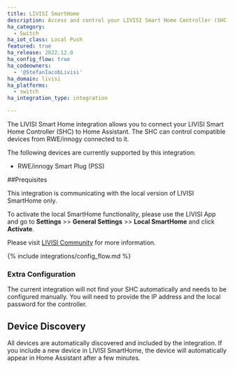```yaml
---
title: LIVISI SmartHome
description: Access and control your LIVISI Smart Home Controller (SHC) and its connected RWE/innogy devices.
ha_category:
  - Switch
ha_iot_class: Local Push
featured: true
ha_release: 2022.12.0
ha_config_flow: true
ha_codeowners:
  - '@StefanIacobLivisi'
ha_domain: livisi
ha_platforms:
  - switch
ha_integration_type: integration

---
```

The LIVISI Smart Home integration allows you to connect your LIVISI Smart Home Controller (SHC) to Home Assistant. The SHC can control compatible devices from RWE/innogy connected to it.
 
The following devices are currently supported by this integration:
 
- RWE/innogy Smart Plug (PSS)
 
##Prequisites
 
This integration is communicating with the local version of LIVISI SmartHome only. 
 
To activate the local SmartHome functionality, please use the LIVISI App and go to **Settings** >> **General Settings** >> **Local SmartHome** and click **Activate**.
 
Please visit [LIVISI Community](https://community.livisi.de) for more information.
 
{% include integrations/config_flow.md %}
 
### Extra Configuration
 
The current integration will not find your SHC automatically and needs to be configured manually. You will need to provide the IP address and the local password for the controller.
 
## Device Discovery

All devices are automatically discovered and included by the integration. If you include a new device in LIVISI SmartHome, the device will automatically appear in Home Assistant after a few minutes.